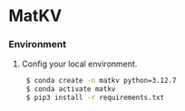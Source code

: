 # MatKV

### Environment

1. Config your local environment.

   ```bash
    $ conda create -n matkv python=3.12.7
    $ conda activate matkv
    $ pip3 install -r requirements.txt
   ```
